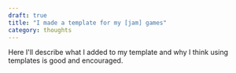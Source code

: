 ```yaml
---
draft: true
title: "I made a template for my [jam] games"
category: thoughts
---
```


Here I'll describe what I added to my template and why I think using templates
is good and encouraged.
